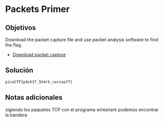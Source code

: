 # Packets Primer

## Objetivos
Download the packet capture file and use packet analysis software to find the flag.

-   [Download packet capture](https://artifacts.picoctf.net/c/199/network-dump.flag.pcap)


## Solución 
```bash
picoCTF{p4ck37_5h4rk_ceccaa7f}
```

## Notas adicionales 

sigiendo los paquetes TCP con el programa wireshark podemos encontrar la bandera 